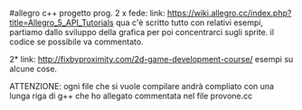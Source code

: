 #allegro c++
progetto prog. 2 
x fede:
link:
      https://wiki.allegro.cc/index.php?title=Allegro_5_API_Tutorials
qua c'è scritto tutto con relativi esempi, partiamo dallo sviluppo della grafica per poi concentrarci sugli sprite.
il codice se possibile va commentato.

2* link: 
      http://fixbyproximity.com/2d-game-development-course/
esempi su alcune cose.

ATTENZIONE: ogni file che si vuole compilare andrà compliato con una lunga riga di g++ che ho allegato commentata nel file provone.cc
